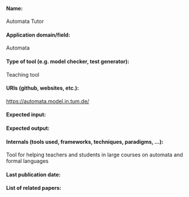 #### Name:
Automata Tutor

#### Application domain/field:
Automata

#### Type of tool (e.g. model checker, test generator):
Teaching tool

#### URIs (github, websites, etc.):
https://automata.model.in.tum.de/

#### Expected input:

#### Expected output:

#### Internals (tools used, frameworks, techniques, paradigms, ...):
Tool for helping teachers and students in large courses on automata and formal languages

#### Last publication date:

#### List of related papers:


